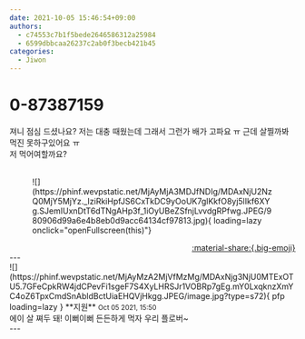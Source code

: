 ```yaml
---
date: 2021-10-05 15:46:54+09:00
authors:
  - c74553c7b1f5bede2646586312a25984
  - 6599dbbcaa26237c2ab0f3becb421b45
categories:
  - Jiwon
---
```


# 0-87387159

<div class="post-container" markdown="1">
<div class="content-container md-sidebar__scrollwrap" markdown="1">

져니 점심 드셨나요? 저는 대충 때웠는데 그래서 그런가 배가 고파요 ㅠ 근데 살찔까봐 먹진 못하구있어요 ㅠ<br>저 먹어여할까요? <br><br>
<figure markdown="1">
![](https://phinf.wevpstatic.net/MjAyMjA3MDJfNDIg/MDAxNjU2NzQ0MjY5MjYz._IziRkiHpfJS6CxTkDC9yOoUK7glKkfO8yj5lIkf6XYg.SJemIUxnDtT6dTNgAHp3f_1iOyUBeZSfnjLvvdgRPfwg.JPEG/980906d99a6e4b8eb0d9acc64134cf97813.jpg){ loading=lazy onclick="openFullscreen(this)"}
</figure>


</div>
</div>

<div style="text-align: right;" markdown="1">
<a href="https://weverse.io/fromis9/fanpost/0-87387159" style="text-align: right;">:material-share:{.big-emoji}</a>
</div>
---

<div class="comments-container md-sidebar__scrollwrap" markdown="1">
<div class="comment" markdown="1">
<div class='id-container' markdown="1">
![](https://phinf.wevpstatic.net/MjAyMzA2MjVfMzMg/MDAxNjg3NjU0MTExOTU5.7GFeCpkRW4jdCPevFi1sgeF7S4XyLHRSJr1VOBRp7gEg.mY0LxqknzXmYC4oZ6TpxCmdSnAbldBctUiaEHQVjHkgg.JPEG/image.jpg?type=s72){ pfp loading=lazy }
**<span class="artist">지원</span>** <small>Oct 05 2021, 15:50</small><br>
</div>
<div class='comment-body' markdown="1">
에이 살 쪄두 돼! 이뻐이뻐 든든하게 먹자 우리 플로버~
</div>
</div>
</div>
---

